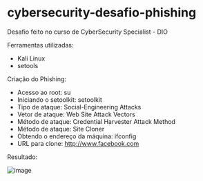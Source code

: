 # cybersecurity-desafio-phishing
Desafio feito no curso de CyberSecurity Specialist - DIO

Ferramentas utilizadas:
- Kali Linux
- setools

Criação do Phishing:
- Acesso ao root: su
- Iniciando o setoolkit: setoolkit
- Tipo de ataque: Social-Engineering Attacks
- Vetor de ataque: Web Site Attack Vectors
- Método de ataque: Credential Harvester Attack Method 
- Método de ataque: Site Cloner
- Obtendo o endereço da máquina: ifconfig
- URL para clone: http://www.facebook.com

Resultado:

![image](https://user-images.githubusercontent.com/104581281/211442575-0f1209bf-f7d0-4c1a-bafd-2de630e060b2.png)


